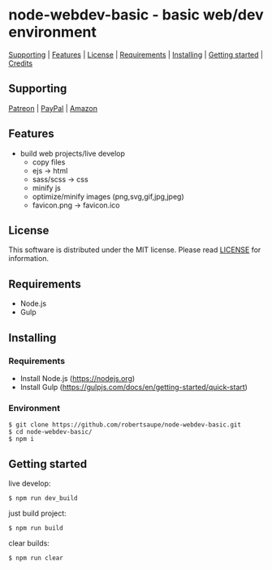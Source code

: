 # node-webdev-basic - basic web/dev environment

[Supporting](https://github.com/robertsaupe/node-webdev-basic#supporting) |
[Features](https://github.com/robertsaupe/node-webdev-basic#features) |
[License](https://github.com/robertsaupe/node-webdev-basic#license) |
[Requirements](https://github.com/robertsaupe/node-webdev-basic#requirements) |
[Installing](https://github.com/robertsaupe/node-webdev-basic#installing) |
[Getting started](https://github.com/robertsaupe/node-webdev-basic#getting-started) |
[Credits](https://github.com/robertsaupe/node-webdev-basic#credits)

## Supporting
[Patreon](https://www.patreon.com/robertsaupe) |
[PayPal](https://www.paypal.com/donate?hosted_button_id=SQMRNY8YVPCZQ) |
[Amazon](https://www.amazon.de/ref=as_li_ss_tl?ie=UTF8&linkCode=ll2&tag=robertsaupe-21&linkId=b79bc86cee906816af515980cb1db95e&language=de_DE)

## Features
- build web projects/live develop
    - copy files
    - ejs -> html
    - sass/scss -> css
    - minify js
    - optimize/minify images (png,svg,gif,jpg,jpeg)
    - favicon.png -> favicon.ico

## License
This software is distributed under the MIT license. Please read [LICENSE](LICENSE) for information.

## Requirements
- Node.js
- Gulp

## Installing

### Requirements
- Install Node.js (https://nodejs.org)
- Install Gulp (https://gulpjs.com/docs/en/getting-started/quick-start)

### Environment
```
$ git clone https://github.com/robertsaupe/node-webdev-basic.git
$ cd node-webdev-basic/
$ npm i
```

## Getting started
live develop:
```
$ npm run dev_build
```

just build project:
```
$ npm run build
```

clear builds:
```
$ npm run clear
```